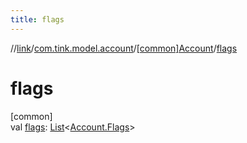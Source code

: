 ```yaml
---
title: flags
---
```

//[link](../../../index.html)/[com.tink.model.account](../index.html)/[[common]Account](index.html)/[flags](flags.html)



# flags



[common]\
val [flags](flags.html): [List](https://kotlinlang.org/api/latest/jvm/stdlib/kotlin.collections/-list/index.html)&lt;[Account.Flags](-flags/index.html)&gt;




